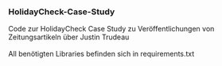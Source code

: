 ### HolidayCheck-Case-Study

Code zur HolidayCheck Case Study zu Veröffentlichungen von Zeitungsartikeln über Justin Trudeau<br>
<br>
All benötigten Libraries befinden sich in requirements.txt
